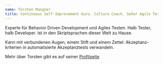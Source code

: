 ```yaml
---
name: Torsten Mangner
title: Continuous Self-Improvement Guru. Culture Coach. Señor Agile Tester.
---
```

Experte für Behavior Driven Development und Agiles Testen. Halb Tester, halb 
Developer. Ist in den Skript­sprachen dieser Welt zu Hause.

Kann mit verbundenen Augen, einem Stift und einem Zettel: Akzeptanz­kriterien in 
auto­matisierte Akzeptanz­tests verwandeln.

Mehr über Torsten gibt es auf seiner [Profilseite](https://tm.inoxio.de)
